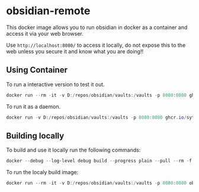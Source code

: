 # obsidian-remote

This docker image allows you to run obsidian in docker as a container and access it via your web browser.

Use `http://localhost:8080/` to access it locally, do not expose this to the web unless you secure it and know what you are doing!!

## Using Container

To run a interactive version to test it out.

```PowerShell
docker run --rm -it -v D:/repos/obsidian/vaults:/vaults -p 8080:8080 ghcr.io/sytone/obsidian-remote:latest
```

To run it as a daemon.

```PowerShell
docker run -v D:/repos/obsidian/vaults:/vaults -p 8080:8080 ghcr.io/sytone/obsidian-remote:latest
```

## Building locally

To build and use it locally run the following commands:

```PowerShell
docker --debug --log-level debug build --progress plain --pull --rm -f "DockerFile" -t obsidian-remote:latest "."
```

To run the localy build image:

```PowerShell
docker run --rm -it -v D:/repos/obsidian/vaults:/vaults -p 8080:8080 obsidian-remote:latest bash
```
